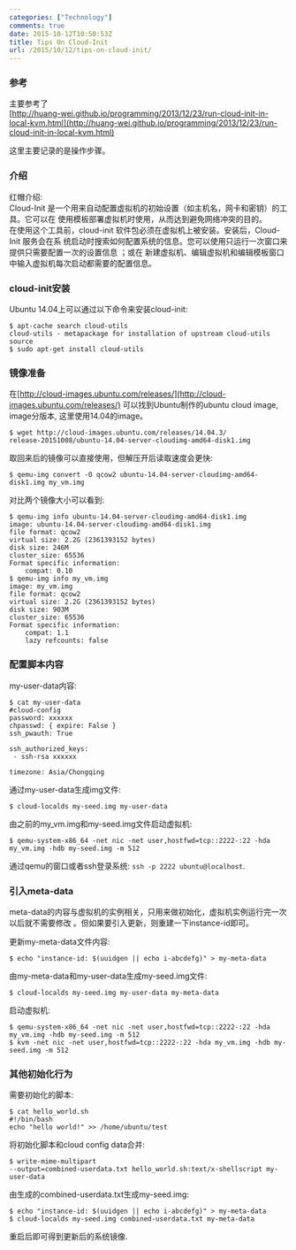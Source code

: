 ```yaml
---
categories: ["Technology"]
comments: true
date: 2015-10-12T10:50:53Z
title: Tips On Cloud-Init
url: /2015/10/12/tips-on-cloud-init/
---
```


### 参考
主要参考了    
[http://huang-wei.github.io/programming/2013/12/23/run-cloud-init-in-local-kvm.html](http://huang-wei.github.io/programming/2013/12/23/run-cloud-init-in-local-kvm.html)    

这里主要记录的是操作步骤。    

### 介绍
红帽介绍:     
 Cloud-Init 是一个用来自动配置虚拟机的初始设置（如主机名，网卡和密钥）的工具。它可以在
使用模板部署虚拟机时使用，从而达到避免网络冲突的目的。     
在使用这个工具前，cloud-init 软件包必须在虚拟机上被安装。安装后，Cloud-Init 服务会在系
统启动时搜索如何配置系统的信息。您可以使用只运行一次窗口来提供只需要配置一次的设置信息
；或在 新建虚拟机、编辑虚拟机和编辑模板窗口中输入虚拟机每次启动都需要的配置信息。     

### cloud-init安装
Ubuntu 14.04上可以通过以下命令来安装cloud-init:     

```
$ apt-cache search cloud-utils
cloud-utils - metapackage for installation of upstream cloud-utils source
$ sudo apt-get install cloud-utils
```

### 镜像准备
在[http://cloud-images.ubuntu.com/releases/](http://cloud-images.ubuntu.com/releases/)
可以找到Ubuntu制作的ubuntu cloud image, image分版本, 这里使用14.04的image。    

```
$ wget http://cloud-images.ubuntu.com/releases/14.04.3/
release-20151008/ubuntu-14.04-server-cloudimg-amd64-disk1.img
```

取回来后的镜像可以直接使用，但解压开后读取速度会更快:    

```
$ qemu-img convert -O qcow2 ubuntu-14.04-server-cloudimg-amd64-disk1.img my_vm.img
```

对比两个镜像大小可以看到:    

```
$ qemu-img info ubuntu-14.04-server-cloudimg-amd64-disk1.img 
image: ubuntu-14.04-server-cloudimg-amd64-disk1.img
file format: qcow2
virtual size: 2.2G (2361393152 bytes)
disk size: 246M
cluster_size: 65536
Format specific information:
    compat: 0.10
$ qemu-img info my_vm.img 
image: my_vm.img
file format: qcow2
virtual size: 2.2G (2361393152 bytes)
disk size: 903M
cluster_size: 65536
Format specific information:
    compat: 1.1
    lazy refcounts: false
```

### 配置脚本内容
my-user-data内容:    

```
$ cat my-user-data
#cloud-config
password: xxxxxx
chpasswd: { expire: False }
ssh_pwauth: True

ssh_authorized_keys:
 - ssh-rsa xxxxxx

timezone: Asia/Chongqing
```

通过my-user-data生成img文件:    

```
$ cloud-localds my-seed.img my-user-data
```

由之前的my_vm.img和my-seed.img文件启动虚拟机:    

```
$ qemu-system-x86_64 -net nic -net user,hostfwd=tcp::2222-:22 -hda my_vm.img -hdb my-seed.img -m 512
```

通过qemu的窗口或者ssh登录系统: `ssh -p 2222 ubuntu@localhost`.    

### 引入meta-data
meta-data的内容与虚拟机的实例相关，只用来做初始化，虚拟机实例运行完一次以后就不需要修改
。但如果要引入更新，则重建一下instance-id即可。    

更新my-meta-data文件内容:   

```
$ echo "instance-id: $(uuidgen || echo i-abcdefg)" > my-meta-data
```

由my-meta-data和my-user-data生成my-seed.img文件:    

```
$ cloud-localds my-seed.img my-user-data my-meta-data
```

启动虚拟机:    

```
$ qemu-system-x86_64 -net nic -net user,hostfwd=tcp::2222-:22 -hda my_vm.img -hdb my-seed.img -m 512
$ kvm -net nic -net user,hostfwd=tcp::2222-:22 -hda my_vm.img -hdb my-seed.img -m 512
```

### 其他初始化行为
需要初始化的脚本:   

```
$ cat hello_world.sh 
#!/bin/bash
echo "hello world!" >> /home/ubuntu/test
```

将初始化脚本和cloud config data合并:    

```
$ write-mime-multipart
--output=combined-userdata.txt hello_world.sh:text/x-shellscript my-user-data
```

由生成的combined-userdata.txt生成my-seed.img:    

```
$ echo "instance-id: $(uuidgen || echo i-abcdefg)" > my-meta-data
$ cloud-localds my-seed.img combined-userdata.txt my-meta-data
```

重启后即可得到更新后的系统镜像.    
